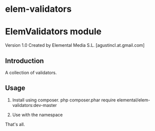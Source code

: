 # elem-validators
ElemValidators module
=====================
Version 1.0 Created by Elemental Media S.L. [agustincl.at.gmail.com]

Introduction
------------

A collection of validators.

Usage
-----

1. Install using composer.
 php composer.phar require elemental/elem-validators:dev-master
 
2. Use with the namespace

That's all.